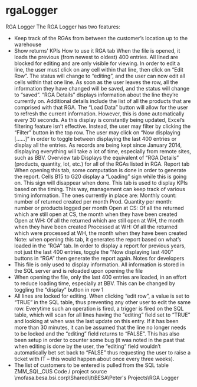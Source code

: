 # rgaLogger
RGA Logger
The RGA Logger has two features:
-	Keep track of the RGAs from between the customer’s location up to the warehouse
-	Show returns’ KPIs 
How to use it
RGA tab
When the file is opened, it loads the previous (from newest to oldest) 400 entries. All lined are blocked for editing and are only visible for viewing. In order to edit a line, the user must click on any cell within that line, then click on “Edit Row”. The status will change to “editing”, and the user can now edit all cells within that one line. As soon as the user leaves the row, all the information they have changed will be saved, and the status will change to “saved”.
“RGA Details” displays information about the line they’re currently on. Additional details include the list of all the products that are comprised with that RGA.
The “Load Data” button will allow for the user to refresh the current information. However, this is done automatically every 30 seconds.
As this display is constantly being updated, Excel’s filtering feature isn’t effective. Instead, the user may filter by clicking the “Filter” button in the top row. 
The user may click on “Now displaying [……]” in order to toggle between displaying the last 400 entries or display all the entries. As records are being kept since January 2014, displaying everything will take a lot of time, especially from remote sites, such as BBV.
Overview tab
Displays the equivalent of “RGA Details” (products, quantity, lot, etc.) for all of the RGAs listed in RGA.
Report tab
When opening this tab, some computation is done in order to generate the report. Cells B15 to G20 display a “Loading” sign while this is going on. This sign will disappear when done.
This tab is used to display KPIs based on the timing. This way, management can keep track of various timing information. The ones currently in place are:
Monthly count: number of returned created per month
Prod. Quantity per month: number or products logged per month
Open at CS: Of all the returned which are still open at CS, the month when they have been created
Open at WH:  Of all the returned which are still open at WH, the month when they have been created
Processed at WH: Of all the returned which were processed at WH, the month when they have been created
Note: when opening this tab, it generates the report based on what’s loaded in the “RGA” tab. In order to display a report for previous years, not just the last 400 entries, toggle the “Now displaying last 400” buttons in “RGA” then generate the report again.
Notes for developers
-	This file is only used to display information. All information is stored in the SQL server and is reloaded upon opening the file
-	When opening the file, only the last 400 entries are loaded, in an effort to reduce loading time, especially at BBV. This can be changed by toggling the “display” button in row 1
-	All lines are locked for editing. When clicking “edit row”, a value is set to “TRUE” in the SQL table, thus preventing any other user to edit the same row. Everytime such an operation is fired, a trigger is fired on the SQL table, which will scan for all lines having the “editing” field set to “TRUE” and looking at when was the last update on this entry. If it has been more than 30 minutes, it can be assumed that the line no longer needs to be locked and the “editing” field returns to “FALSE”. This has also been setup in order to counter some bug (it was noted in the past that when editing is done by the user, the “editing” field wouldn’t automatically bet set back to “FALSE” thus requesting the user to raise a ticket with IT – this would happen about once every three weeks).
-	The list of customers to be entered is pulled from the SQL table ZMM_SQL_CUS
Code / project source
\\mofasa.besa.bsi.corp\Shared\it\BESA\Peter's Projects\RGA Logger
